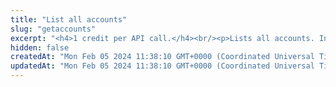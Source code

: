 ```yaml
---
title: "List all accounts"
slug: "getaccounts"
excerpt: "<h4>1 credit per API call.</h4><br/><p>Lists all accounts. Inactive accounts are also visible.</p>"
hidden: false
createdAt: "Mon Feb 05 2024 11:38:10 GMT+0000 (Coordinated Universal Time)"
updatedAt: "Mon Feb 05 2024 11:38:10 GMT+0000 (Coordinated Universal Time)"
---
```

